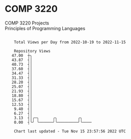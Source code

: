# COMP 3220
COMP 3220 Projects  
Principles of Programming Languages

```

    Total Views per Day from 2022-10-19 to 2022-11-15

    Repository Views
   47.00  ┼╮
   43.87  ┤│
   40.73  ┤│
   37.60  ┤│
   34.47  ┤│
   31.33  ┤│
   28.20  ┤│
   25.07  ┤│
   21.93  ┤│
   18.80  ┤│
   15.67  ┤│
   12.53  ┤│
    9.40  ┤│
    6.27  ┤│
    3.13  ┤│╭─╮      ╭╮         ╭╮
    0.00  ┤╰╯ ╰──────╯╰─────────╯╰────

    Chart last updated - Tue Nov 15 23:57:56 2022 UTC
    
```
